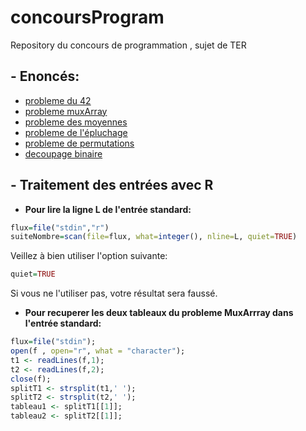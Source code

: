 # concoursProgram
Repository du concours de programmation , sujet de TER

## - Enoncés:
+ [probleme du 42](https://github.com/GRnice/concoursProgram/blob/master/Exercice42.md "Le 42") <br/>
+ [probleme muxArray](https://github.com/GRnice/concoursProgram/blob/master/MuxArray.md "MuxArray") <br/>
+ [probleme des moyennes](https://github.com/GRnice/concoursProgram/blob/master/moyenne.md "Moyennes")
+ [probleme de l'épluchage](https://github.com/GRnice/concoursProgram/blob/master/epuchelage.md "Epluchage")
+ [probleme de permutations](https://github.com/GRnice/concoursProgram/blob/master/permut.md "Permutations")
+ [decoupage binaire](https://github.com/GRnice/concoursProgram/blob/master/decoupageBinaire.md "SplitAndCast")


## - Traitement des entrées avec R

+ **Pour lire la ligne L de l'entrée standard:**
```R
flux=file("stdin","r")
suiteNombre=scan(file=flux, what=integer(), nline=L, quiet=TRUE)
```

Veillez à bien utiliser l'option suivante:
```R
quiet=TRUE
```
Si vous ne l'utiliser pas, votre résultat sera faussé.




+ **Pour recuperer les deux tableaux du probleme MuxArrray dans l'entrée standard:**
```R
flux=file("stdin");
open(f , open="r", what = "character");
t1 <- readLines(f,1);
t2 <- readLines(f,2);
close(f);
splitT1 <- strsplit(t1,' ');
splitT2 <- strsplit(t2,' ');
tableau1 <- splitT1[[1]];
tableau2 <- splitT2[[1]];
```



